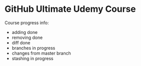# GitHub Ultimate Udemy Course

Course progress info:
- adding done
- removing done
- diff done
- branches in progress
- changes from master branch
- stashing in progress

